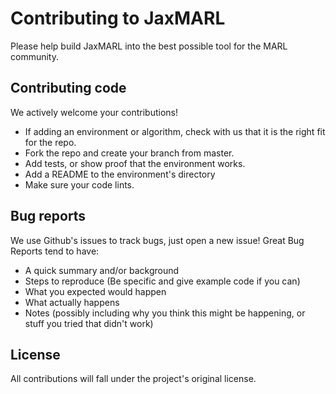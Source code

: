 # Contributing to JaxMARL

Please help build JaxMARL into the best possible tool for the MARL community. 

## Contributing code

We actively welcome your contributions!
 - If adding an environment or algorithm, check with us that it is the right fit for the repo.
 - Fork the repo and create your branch from master.
 - Add tests, or show proof that the environment works.
 - Add a README to the environment's directory
 - Make sure your code lints.

## Bug reports

We use Github's issues to track bugs, just open a new issue! Great Bug Reports tend to have:
 - A quick summary and/or background
 - Steps to reproduce (Be specific and give example code if you can)
 - What you expected would happen
 - What actually happens
 - Notes (possibly including why you think this might be happening, or stuff you tried that didn't work)


## License 

All contributions will fall under the project's original license.

